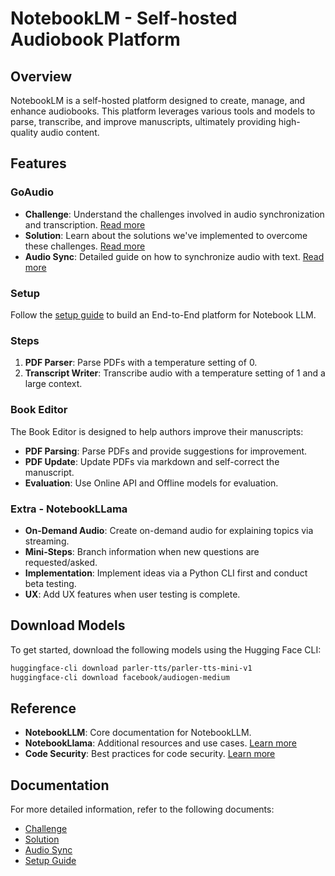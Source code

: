 # NotebookLM - Self-hosted Audiobook Platform

## Overview

NotebookLM is a self-hosted platform designed to create, manage, and enhance audiobooks. This platform leverages various tools and models to parse, transcribe, and improve manuscripts, ultimately providing high-quality audio content.

## Features

### GoAudio

- **Challenge**: Understand the challenges involved in audio synchronization and transcription. [Read more](docs/challenge.md)
- **Solution**: Learn about the solutions we've implemented to overcome these challenges. [Read more](docs/solution.md)
- **Audio Sync**: Detailed guide on how to synchronize audio with text. [Read more](docs/audio-sync.md)

### Setup

Follow the [setup guide](docs/setup.md) to build an End-to-End platform for Notebook LLM.

### Steps

1. **PDF Parser**: Parse PDFs with a temperature setting of 0.
2. **Transcript Writer**: Transcribe audio with a temperature setting of 1 and a large context.

### Book Editor

The Book Editor is designed to help authors improve their manuscripts:

- **PDF Parsing**: Parse PDFs and provide suggestions for improvement.
- **PDF Update**: Update PDFs via markdown and self-correct the manuscript.
- **Evaluation**: Use Online API and Offline models for evaluation.

### Extra - NotebookLLama

- **On-Demand Audio**: Create on-demand audio for explaining topics via streaming.
- **Mini-Steps**: Branch information when new questions are requested/asked.
- **Implementation**: Implement ideas via a Python CLI first and conduct beta testing.
- **UX**: Add UX features when user testing is complete.

## Download Models

To get started, download the following models using the Hugging Face CLI:

```sh
huggingface-cli download parler-tts/parler-tts-mini-v1
huggingface-cli download facebook/audiogen-medium
```

## Reference

- **NotebookLLM**: Core documentation for NotebookLLM.
- **NotebookLlama**: Additional resources and use cases. [Learn more](https://github.com/meta-llama/llama-cookbook/tree/main/end-to-end-use-cases/NotebookLlama)
- **Code Security**: Best practices for code security. [Learn more](https://github.com/meta-llama/llama-cookbook/tree/main/end-to-end-use-cases/github_triage)

## Documentation

For more detailed information, refer to the following documents:

- [Challenge](docs/challenge.md)
- [Solution](docs/solution.md)
- [Audio Sync](docs/audio-sync.md)
- [Setup Guide](docs/setup.md)